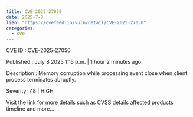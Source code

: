 ```yaml
--- 
title: CVE-2025-27050
date: 2025-7-8
lien: "https://cvefeed.io/vuln/detail/CVE-2025-27050"
categories:
  - cve
---
```


CVE ID : CVE-2025-27050

Published :  July 8
2025
1:15 p.m. | 1 hour
2 minutes ago

Description : Memory corruption while processing event close when client process terminates abruptly.

Severity: 7.8 | HIGH

Visit the link for more details
such as CVSS details
affected products
timeline
and more...
